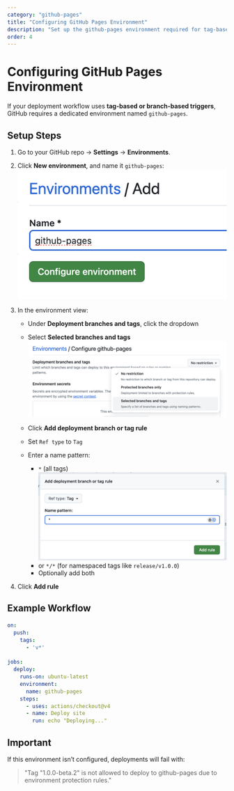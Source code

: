 ```yaml
---
category: "github-pages"
title: "Configuring GitHub Pages Environment"
description: "Set up the github-pages environment required for tag-based GitHub Actions deployments."
order: 4
---
```


# Configuring GitHub Pages Environment

If your deployment workflow uses **tag-based or branch-based triggers**, GitHub requires a dedicated environment named `github-pages`.

## Setup Steps

1. Go to your GitHub repo → **Settings** → **Environments**.
2. Click **New environment**, and name it `github-pages`:
   ![image-add](./assets/image-add.png)

3. In the environment view:
   - Under **Deployment branches and tags**, click the dropdown
   - Select **Selected branches and tags**
    ![image-drop](./assets/image-drop.png)

   - Click **Add deployment branch or tag rule**
   - Set `Ref type` to `Tag`
   - Enter a name pattern:
     - `*` (all tags)
     ![image-pat](./assets/image-pat.png)
     - or `*/*` (for namespaced tags like `release/v1.0.0`)
     - Optionally add both

4. Click **Add rule**

## Example Workflow

```yaml
on:
  push:
    tags:
      - 'v*'

jobs:
  deploy:
    runs-on: ubuntu-latest
    environment:
      name: github-pages
    steps:
      - uses: actions/checkout@v4
      - name: Deploy site
        run: echo "Deploying..."
```

## Important

If this environment isn’t configured, deployments will fail with:

> "Tag "1.0.0-beta.2" is not allowed to deploy to github-pages due to environment protection rules."
